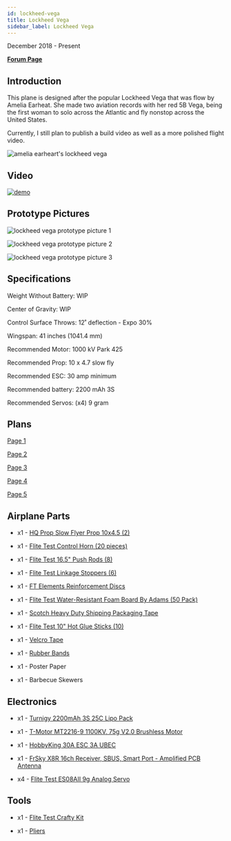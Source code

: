 ```yaml
---
id: lockheed-vega
title: Lockheed Vega
sidebar_label: Lockheed Vega
---
```


December 2018 - Present

**[Forum Page](https://forum.flitetest.com/index.php?threads/swappable-lockheed-vega-scratch-build.57538/#post-490118)**

## Introduction

This plane is designed after the popular Lockheed Vega that was flow by Amelia Earheat. She made two aviation records with her red 5B Vega, being the first woman to solo across the Atlantic and fly nonstop across the United States.

Currently, I still plan to publish a build video as well as a more polished flight video. 

![amelia earheart's lockheed vega](assets/in-progress/lockheed-vega/lockheed-vega-amelia-earhart.jpg)

## Video

[![demo](assets/in-progress/lockheed-vega/demo.jpg)](https://www.youtube.com/watch?v=GPNp3jSjrzM)

## Prototype Pictures

![lockheed vega prototype picture 1](assets/in-progress/lockheed-vega/lockheed-vega-prototype-picture-1.jpg)

![lockheed vega prototype picture 2](assets/in-progress/lockheed-vega/lockheed-vega-prototype-picture-2.jpg)

![lockheed vega prototype picture 3](assets/in-progress/lockheed-vega/lockheed-vega-prototype-picture-3.jpg)

## Specifications

Weight Without Battery: WIP

Center of Gravity: WIP

Control Surface Throws: 12˚ deflection - Expo 30%

Wingspan: 41 inches (1041.4 mm)

Recommended Motor: 1000 kV Park 425

Recommended Prop: 10 x 4.7 slow fly

Recommended ESC: 30 amp minimum

Recommended battery: 2200 mAh 3S

Recommended Servos: (x4) 9 gram 

## Plans

[Page 1](https://ftforumx2.s3.amazonaws.com/2020/07/316068_987f3179f3db1847fcb8c77fefc5c8ae.pdf)

[Page 2](https://ftforumx2.s3.amazonaws.com/2020/07/316069_1989159290b8fe9b69443c179f03c988.pdf)

[Page 3](https://ftforumx2.s3.amazonaws.com/2020/07/316070_04f0a476a964c8ff0a99e6095574f6d3.pdf)

[Page 4](https://ftforumx2.s3.amazonaws.com/2020/07/316071_e5518e11d4e41a5af2f3e3fef71394a8.pdf)

[Page 5](https://ftforumx2.s3.amazonaws.com/2020/07/316072_5749ccda8807b6b979cf4e09f2baf9d9.pdf)

## Airplane Parts

* x1 - [HQ Prop Slow Flyer Prop 10x4.5 (2)](https://store.flitetest.com/hq-prop-slow-flyer-prop-10x4.5-2-hq-p010110450/p694739)

* x1 - [Flite Test Control Horn (20 pieces)](https://store.flitetest.com/flite-test-control-horn-20-pieces-flt-2005/p674276)

* x1 - [Flite Test 16.5" Push Rods (8)](https://store.flitetest.com/flite-test-16.5-push-rods-8-flt-2070/p791695)

* x1 - [Flite Test Linkage Stoppers (6)](https://store.flitetest.com/flite-test-linkage-stoppers-6-flt-2088/p846375)

* x1 - [FT Elements Reinforcement Discs](https://b2b.flitetest.com/ft-elements-reinforcement-discs/)

* x1 - [Flite Test Water-Resistant Foam Board By Adams (50 Pack)](https://store.flitetest.com/flite-test-waterresistant-foam-board-by-adams-50-pack-flt-2049/p674258)

* x1 - [Scotch Heavy Duty Shipping Packaging Tape](https://www.amazon.com/Scotch-Shipping-Packaging-Dispenser-142-6/dp/B000J07BRQ)

* x1 - [Flite Test 10" Hot Glue Sticks (10)](https://store.flitetest.com/flite-test-10-hot-glue-sticks-10-flt-2056/p675953)

* x1 - [Velcro Tape](https://www.amazon.com/VELCRO-Brand-Industrial-Strength-Superior/dp/B00114LOMM/ref=sr_1_1_sspa?keywords=velcro&qid=1563836688&s=gateway&sr=8-1-spons&th=1)

* x1 - [Rubber Bands](https://www.amazon.com/Alliance-26339-Advantage-Contains-Approx/dp/B008X09PGO/ref=sr_1_5?gclid=EAIaIQobChMIs5i279zt4wIVVRx9Ch1lagjREAAYAiAAEgKcK_D_BwE&hvadid=174255625898&hvdev=c&hvlocphy=9031971&hvnetw=g&hvpos=1t2&hvqmt=e&hvrand=9585746456564511481&hvtargid=kwd-90756301&hydadcr=24663_9649017&keywords=rubber+bands&qid=1565076670&s=gateway&sr=8-5)

* x1 -  Poster Paper

* x1 - Barbecue Skewers

## Electronics

* x1 - [Turnigy 2200mAh 3S 25C Lipo Pack](https://hobbyking.com/en_us/turnigy-2200mah-3s-25c-lipo-pack.html)

* x1 - [T-Motor MT2216-9 1100KV, 75g V2.0 Brushless Motor](https://www.gravesrc.com/t-motor-1100kv-v2-0-mt2216.html)

* x1 - [HobbyKing 30A ESC 3A UBEC](https://hobbyking.com/en_us/hobby-king-30a-esc-3a-ubec.html)

* x1 - [FrSky X8R 16ch Receiver, SBUS, Smart Port - Amplified PCB Antenna](https://www.getfpv.com/frsky-x8r-16ch-receiver-sbus-smart-port-amplified-pcb-antenna.html)

* x4 - [Flite Test ES08AII 9g Analog Servo](https://store.flitetest.com/flite-test-es08aii-9g-analog-servo-flt-3032/p785288)

## Tools

* x1 - [Flite Test Crafty Kit](https://store.flitetest.com/flite-test-crafty-kit-flt-5010/p791877)

* x1 - [Pliers](https://www.amazon.com/Tools-VISE-GRIP-Pliers-6-Inch-2078216/dp/B000A0OW2M?ref_=Oct_BSellerC_553314_1&pf_rd_p=192c0672-a4fc-5e22-b935-349dd71711e1&pf_rd_s=merchandised-search-6&pf_rd_t=101&pf_rd_i=553314&pf_rd_m=ATVPDKIKX0DER&pf_rd_r=2M4HQBG3AXGM6CT25QDS&pf_rd_r=2M4HQBG3AXGM6CT25QDS&pf_rd_p=192c0672-a4fc-5e22-b935-349dd71711e1)

